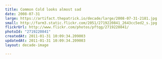 ```yaml
---
title: Common Cold looks almost sad
date: 2008-07-31
large: https://artifact.thepatrick.io/decade/large/2008-07-31-2181.jpg
small: http://farm3.static.flickr.com/2051/2719220841_2643cc5ed2_s.jpg
flickrUrl: http://www.flickr.com/photos/pftqg/2719220841/
photoId: "2719220841"
createdAt: 2011-01-31 10:09:34.209003
updatedAt: 2011-01-31 10:09:34.209003
layout: decade-image

---
```


